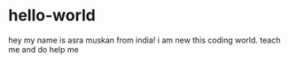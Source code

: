 # hello-world
hey my name is asra muskan
from india! i am new this coding world.
teach me and do help me
